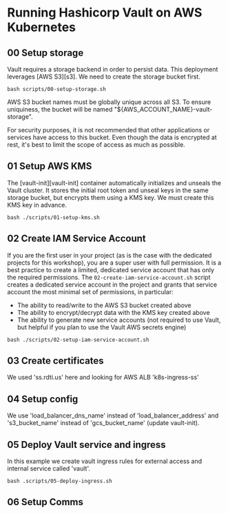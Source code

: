 # Running Hashicorp Vault on AWS Kubernetes
## 00 Setup storage
Vault requires a storage backend in order to persist data. This deployment 
leverages [AWS S3][s3]. We need to create the storage bucket first.

```text
bash scripts/00-setup-storage.sh
```

AWS S3 bucket names must be globally unique across all S3. To ensure 
uniquiness, the bucket will be named "${AWS_ACCOUNT_NAME}-vault-storage".

For security purposes, it is not recommended that other applications or services
have access to this bucket. Even though the data is encrypted at rest, it's best
to limit the scope of access as much as possible.

## 01 Setup AWS KMS
The [vault-init][vault-init] container automatically initializes and unseals the
Vault cluster. It stores the initial root token and unseal keys in the same
storage bucket, but encrypts them using a KMS key. We must create this KMS key
in advance.

```text
bash ./scripts/01-setup-kms.sh
```

## 02 Create IAM Service Account
If you are the first user in your project (as is the case with the dedicated
projects for this workshop), you are a super user with full permission. It is a
best practice to create a limited, dedicated service account that has only the
required permissions. The `02-create-iam-service-account.sh` script creates a
dedicated service account in the project and grants that service account the
most minimal set of permissions, in particular:

- The ability to read/write to the AWS S3 bucket created above
- The ability to encrypt/decrypt data with the KMS key created above
- The ability to generate new service accounts (not required to use Vault, but
  helpful if you plan to use the Vault AWS secrets engine)

```text
bash ./scripts/02-setup-iam-service-account.sh
```

## 03 Create certificates

We used 'ss.rdti.us' here and looking for AWS ALB 'k8s-ingress-ss'

## 04 Setup config

We use 'load_balancer_dns_name' instead of 'load_balancer_address' and
's3_bucket_name' instead of 'gcs_bucket_name' (update vault-init).

## 05 Deploy Vault service and ingress
In this example we create vault ingress rules for external access and internal
service called 'vault'.

```text
bash .scripts/05-deploy-ingress.sh
```

## 06 Setup Comms

